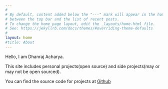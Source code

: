 ```yaml
---
#
# By default, content added below the "---" mark will appear in the home page
# between the top bar and the list of recent posts.
# To change the home page layout, edit the _layouts/home.html file.
# See: https://jekyllrb.com/docs/themes/#overriding-theme-defaults
#
layout: home
#title: About
---
```


Hello, I am Dhanraj Acharya. 

This site includes personal projects(open source) and side projects(may or may not be open sourced).

You can find the source code for projects at [Github](https://github.com/drex44)
